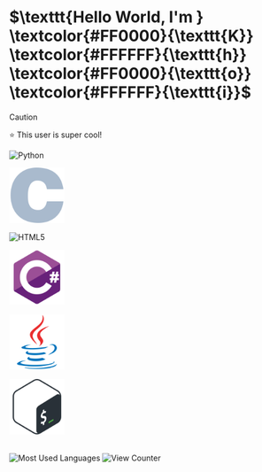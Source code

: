 <h1>
  $\texttt{Hello World, I'm }
   \textcolor{#FF0000}{\texttt{K}}
   \textcolor{#FFFFFF}{\texttt{h}}
   \textcolor{#FF0000}{\texttt{o}}
   \textcolor{#FFFFFF}{\texttt{i}}$
</h1>

> [!CAUTION]
> ⭐ This user is super cool!

<div>
  <!-- Python -->
  <img src="https://raw.githubusercontent.com/makhoi/makhoi/main/Logos/PYTHON.gif" 
       alt="Python" title="Python" width="100" />

  <!-- C -->
  <img src="https://raw.githubusercontent.com/devicons/devicon/master/icons/c/c-original.svg" 
       alt="C" title="C" width="100" />

  <!-- HTML -->
  <img src="https://raw.githubusercontent.com/makhoi/makhoi/main/Logos/HTML5.gif" 
       alt="HTML5" title="HTML5" width="100" />

  <!-- C# -->
  <img src="https://raw.githubusercontent.com/devicons/devicon/master/icons/csharp/csharp-original.svg" 
       alt="C#" title="C#" width="100" />

  <!-- Java -->
  <img src="https://raw.githubusercontent.com/devicons/devicon/master/icons/java/java-original.svg" 
       alt="Java" title="Java" width="100" />

  <!-- Shell -->
  <img src="https://raw.githubusercontent.com/devicons/devicon/master/icons/bash/bash-original.svg" 
       alt="Shell" title="Shell" width="100" />
</div>


<br>

<img src="https://github-readme-stats.vercel.app/api/top-langs/?username=makhoi&layout=compact&theme=vision-friendly-dark&hide=jupyter%20notebook" alt="Most Used Languages" title="Lang Stats"/>
<img src="https://komarev.com/ghpvc/?username=makhoi&style=pastic&color=6568cc" alt="View Counter" draggable="false" />
